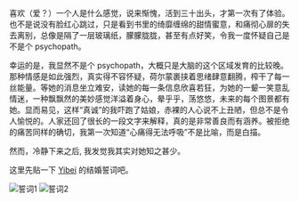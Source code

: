 喜欢（爱？）一个人是什么感觉，说来惭愧，活到三十出头，才第一次有了体验。也不是说没有脸红心跳过，只是看到书里的绮靡缠绵的甜情蜜意，和痛彻心扉的失去离别，总像是隔了一层玻璃纸，朦朦胧胧，甚至有点好笑，令我一度怀疑自己是不是个 psychopath。

幸运的是，我显然不是个 psychopath，大概只是大脑的这个区域发育的比较晚。那种情感是如此强烈，真实得不容怀疑，荷尔蒙裹挟着思绪肆意翻腾，榨干了每一丝能量。等她的消息坐立难安，读她的每一条信息欣喜若狂，为她的一颦一笑意乱情迷，一种飘飘然的美妙感觉洋溢着身心，晕乎乎，荡悠悠，未来的每个图景都有她。显而易见，这样“真诚”的我吓跑了姑娘，赤裸的人心说不上丑陋，但总不是令人愉悦的。人家还回了很长的一段文字来解释，真的是非常善良而有涵养。被拒绝的痛苦同样的确切，我第一次知道“心痛得无法呼吸”不是比喻，而是白描。

然而，冷静下来之后, 我发觉我其实对她知之甚少。


这里先贴一下 [Yibei](https://m.weibo.cn/detail/5010506228959726) 的结婚誓词吧。

![誓词1](/grow-from-pain/_posts/images/64ab81fegy1hnm9q6cvvjj20wi1yc4he.jpg)
![誓词2](/grow-from-pain/_posts/images/64ab81fegy1hnm9q6rr55j20wi1ycasn.jpg)